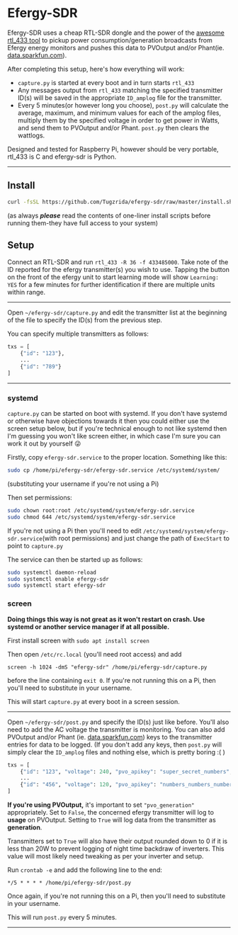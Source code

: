 # Efergy-SDR

Efergy-SDR uses a cheap RTL-SDR dongle and the power of the [awesome rtl_433 tool](https://github.com/merbanan/rtl_433) to pickup power consumption/generation broadcasts from Efergy energy monitors and pushes this data to PVOutput and/or Phant(ie. [data.sparkfun.com](https://data.sparkfun.com)).

After completing this setup, here's how everything will work:

* `capture.py` is started at every boot and in turn starts `rtl_433`
* Any messages output from `rtl_433` matching the specified transmitter ID(s) will be saved in the appropriate `ID_amplog` file for the transmitter.
* Every 5 minutes(or however long you choose), `post.py` will calculate the average, maximum, and minimum values for each of the amplog files, multiply them by the specified voltage in order to get power in Watts, and send them to PVOutput and/or Phant. `post.py` then clears the wattlogs.

Designed and tested for Raspberry Pi, however should be very portable, rtl_433 is C and efergy-sdr is Python.

---
## Install
```bash
curl -fsSL https://github.com/Tugzrida/efergy-sdr/raw/master/install.sh | bash
```
(as always ***please*** read the contents of one-liner install scripts before running them-they have full access to your system)

## Setup
Connect an RTL-SDR and run `rtl_433 -R 36 -f 433485000`. Take note of the ID reported for the efergy transmitter(s) you wish to use. Tapping the button on the front of the efergy unit to start learning mode will show `Learning: YES` for a few minutes for further identification if there are multiple units within range.

---
Open `~/efergy-sdr/capture.py` and edit the transmitter list at the beginning of the file to specify the ID(s) from the previous step.

You can specify multiple transmitters as follows:
```python
txs = [
	{"id": "123"},
	...
	{"id": "789"}
]
```
---
### systemd
`capture.py` can be started on boot with systemd. If you don't have systemd or otherwise have objections towards it then you could either use the screen setup below, but if you're technical enough to not like systemd then I'm guessing you won't like screen either, in which case I'm sure you can work it out by yourself :stuck_out_tongue_winking_eye:

Firstly, copy `efergy-sdr.service` to the proper location. Something like this:
```bash
sudo cp /home/pi/efergy-sdr/efergy-sdr.service /etc/systemd/system/
```
(substituting your username if you're not using a Pi)

Then set permissions:
```bash
sudo chown root:root /etc/systemd/system/efergy-sdr.service
sudo chmod 644 /etc/systemd/system/efergy-sdr.service
```

If you're not using a Pi then you'll need to edit `/etc/systemd/system/efergy-sdr.service`(with root permissions) and just change the path of `ExecStart` to point to `capture.py`

The service can then be started up as follows:
```bash
sudo systemctl daemon-reload
sudo systemctl enable efergy-sdr
sudo systemctl start efergy-sdr
```

### screen

**Doing things this way is not great as it won't restart on crash. Use systemd or another service manager if at all possible.**

First install screen with `sudo apt install screen`

Then open `/etc/rc.local` (you'll need root access) and add
```
screen -h 1024 -dmS "efergy-sdr" /home/pi/efergy-sdr/capture.py
```
before the line containing `exit 0`. If you're not running this on a Pi, then you'll need to substitute in your username.

This will start `capture.py` at every boot in a screen session.

---
Open `~/efergy-sdr/post.py` and specify the ID(s) just like before. You'll also need to add the AC voltage the transmitter is monitoring. You can also add PVOutput and/or Phant (ie. [data.sparkfun.com](https://data.sparkfun.com)) keys to the transmitter entries for data to be logged. (If you don't add any keys, then `post.py` will simply clear the `ID_amplog` files and nothing else, which is pretty boring :( )

```python
txs = [
	{"id": "123", "voltage": 240, "pvo_apikey": "super_secret_numbers", "pvo_sysid": "12345", "pvo_generation": False, "phant_public": "itsasecret", "phant_private": "shhhhhh"},
	...
	{"id": "456", "voltage": 120, "pvo_apikey": "numbers_numbers_numbers", "pvo_sysid": "67890", "pvo_generation": True, "phant_public": "canyoukeepit", "phant_private": "secretsauce"}
]
```

**If you're using PVOutput,** it's important to set `"pvo_generation"` appropriately. Set to `False`, the concerned efergy transmitter will log to **usage** on PVOutput. Setting to `True` will log data from the transmitter as **generation**.

Transmitters set to `True` will also have their output rounded down to 0 if it is less than 20W to prevent logging of night time backdraw of inverters. This value will most likely need tweaking as per your inverter and setup.

Run `crontab -e` and add the following line to the end:
```
*/5 * * * * /home/pi/efergy-sdr/post.py
```
Once again, if you're not running this on a Pi, then you'll need to substitute in your username.

This will run `post.py` every 5 minutes.

---
